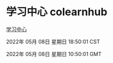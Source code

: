 # 学习中心 colearnhub
[学习中心](http://59.174.24.229:56308/colearnhub/)

2022年 05月 08日 星期日 18:50:01 CST

2022年 05月 08日 星期日 10:50:01 GMT
